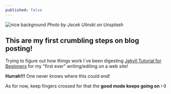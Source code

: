 ```yaml
---
published: false
---
```

![nice background]({{site.baseurl}}/assets/images/mihail-kostov-m9IwvQQvKY0-unsplash.jpg)
_Photo by Jacek Ulinski on Unsplash_
  
  

## This are my first crumbling steps on blog posting!

Trying to figure out how things work I´ve been digesting [Jekyll Tutorial for Beginners](https://blog.webjeda.com/jekyll-guide/) for my "first ever" writing/editing on a web site!

**Hurrah!!!** One never knows where this could end!

As for now, keep fingers crossed for that the **good mode keeps going on :-)**
